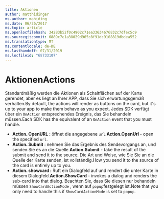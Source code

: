 ```yaml
---
title: Aktionen
author: matthidinger
ms.author: mahiding
ms.date: 06/26/2017
ms.topic: article
ms.openlocfilehash: 34283b52f0c4902c71ea33634676832c7dfec5c9
ms.sourcegitcommit: 6889c7e1a38029d965c8f91dc9108819dbdea552
ms.translationtype: MT
ms.contentlocale: de-DE
ms.lasthandoff: 07/31/2019
ms.locfileid: "68733107"
---
```

# <a name="actions"></a><span data-ttu-id="34b6a-102">Aktionen</span><span class="sxs-lookup"><span data-stu-id="34b6a-102">Actions</span></span>

<span data-ttu-id="34b6a-103">Standardmäßig werden die Aktionen als Schaltflächen auf der Karte gerendet, aber es liegt an Ihrer APP, dass Sie sich erwartungsgemäß verhalten.</span><span class="sxs-lookup"><span data-stu-id="34b6a-103">By default, the actions will render as buttons on the card, but it's up to your app to make them behave as you expect.</span></span> <span data-ttu-id="34b6a-104">Jedes SDK verfügt über ein `OnAction` entsprechendes Ereignis, das Sie behandeln müssen.</span><span class="sxs-lookup"><span data-stu-id="34b6a-104">Each SDK has the equivalent of an `OnAction` event that you must handle.</span></span>

* <span data-ttu-id="34b6a-105">**Action. OpenURL** : öffnet die angegebene `url`.</span><span class="sxs-lookup"><span data-stu-id="34b6a-105">**Action.OpenUrl** - open the specified `url`.</span></span>  
* <span data-ttu-id="34b6a-106">**Action. Submit** : nehmen Sie das Ergebnis des Sendevorgangs an, und senden Sie es an die Quelle.</span><span class="sxs-lookup"><span data-stu-id="34b6a-106">**Action.Submit** - take the result of the submit and send it to the source.</span></span> <span data-ttu-id="34b6a-107">Die Art und Weise, wie Sie Sie an die Quelle der Karte senden, ist vollständig.</span><span class="sxs-lookup"><span data-stu-id="34b6a-107">How you send it to the source of the card is entirely up to you.</span></span>
* <span data-ttu-id="34b6a-108">**Action. showcard** : Ruft ein Dialogfeld auf und rendert die unter Karte in diesem Dialogfeld.</span><span class="sxs-lookup"><span data-stu-id="34b6a-108">**Action.ShowCard** - invokes a dialog and renders the sub-card into that dialog.</span></span> <span data-ttu-id="34b6a-109">Beachten Sie, dass Sie diesen nur behandeln müssen `ShowCardActionMode` , wenn auf `popup`festgelegt ist.</span><span class="sxs-lookup"><span data-stu-id="34b6a-109">Note that you only need to handle this if `ShowCardActionMode` is set to `popup`.</span></span>